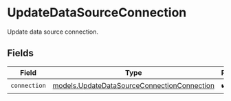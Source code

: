 # UpdateDataSourceConnection

Update data source connection.


## Fields

| Field                                                                                            | Type                                                                                             | Required                                                                                         | Description                                                                                      |
| ------------------------------------------------------------------------------------------------ | ------------------------------------------------------------------------------------------------ | ------------------------------------------------------------------------------------------------ | ------------------------------------------------------------------------------------------------ |
| `connection`                                                                                     | [models.UpdateDataSourceConnectionConnection](../models/updatedatasourceconnectionconnection.md) | :heavy_check_mark:                                                                               | N/A                                                                                              |